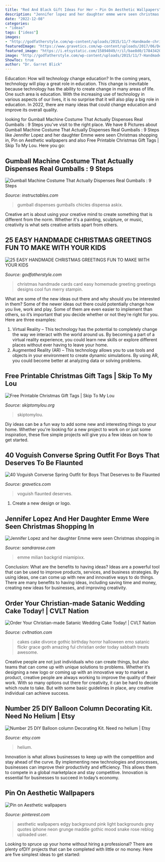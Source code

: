 ```yaml
---
title: "Red And Black Gift Ideas For Her ~ Pin On Aesthetic Wallpapers"
description: "Jennifer lopez and her daughter emme were seen christmas shopping in"
date: "2022-12-08"
categories:
- "ideas"
tags: ["ideas"]
images:
- "http://godfatherstyle.com/wp-content/uploads/2015/11/7-Handmade-christmas-cards-with-red-ribbon..jpg"
featuredImage: "https://www.gravetics.com/wp-content/uploads/2017/06/Denim-Shirt-With-Jeans-And-White-Converse-768x852.jpg"
featured_image: "https://i.etsystatic.com/15894049/r/il/bae8d0/1784342008/il_794xN.1784342008_59kv.jpg"
image: "http://godfatherstyle.com/wp-content/uploads/2015/11/7-Handmade-christmas-cards-with-red-ribbon..jpg"
ShowToc: true
author: "Dr. Garret Blick"
---
```



Education: How will technology change education?
In the coming years, technology will play a great role in education. This change is inevitable because technology has the ability to create change in many areas of life. One such area is education. With the increasing use of technology in various aspects of our lives, it is no surprise that it will also play a big role in education. In 2022, there are many ideas that could change education and improve its overall quality.

	

		
looking for Gumball Machine Costume That Actually Dispenses Real Gumballs : 9 Steps you've visit to the right place. We have 8 Pictures about Gumball Machine Costume That Actually Dispenses Real Gumballs : 9 Steps like Jennifer Lopez and her daughter Emme were seen Christmas shopping in, Pin on Aesthetic wallpapers and also Free Printable Christmas Gift Tags | Skip To My Lou. Here you go:
		
    
## Gumball Machine Costume That Actually Dispenses Real Gumballs : 9 Steps

<img loading=lazy src="https://content.instructables.com/ORIG/F5H/O8WA/GULNWHFT/F5HO8WAGULNWHFT.jpg?auto=webp&amp;frame=1" onerror="this.onerror=null;this.src='https://tse2.mm.bing.net/th?id=OIP.gmfm5Ovlo_0Bwj6xh73asgHaLH&amp;pid=15.1';" alt="Gumball Machine Costume That Actually Dispenses Real Gumballs : 9 Steps">

_Source: instructables.com_

>gumball dispenses gumballs chicles dispensa askix. 

	

Creative art is about using your creative mind to create something that is different from the norm. Whether it's a painting, sculpture, or music, creativity is what sets creative artists apart from others.

    
## 25 EASY HANDMADE CHRISTMAS GREETINGS FUN TO MAKE WITH YOUR KIDS

<img loading=lazy src="http://godfatherstyle.com/wp-content/uploads/2015/11/7-Handmade-christmas-cards-with-red-ribbon..jpg" onerror="this.onerror=null;this.src='https://tse1.mm.bing.net/th?id=OIP.BpzsmfP2F7nGvVVra4dqsAHaJ4&amp;pid=15.1';" alt="25 EASY HANDMADE CHRISTMAS GREETINGS FUN TO MAKE WITH YOUR KIDS">

_Source: godfatherstyle.com_

>christmas handmade cards card easy homemade greeting greetings designs cool fun merry stampin. 

	

What are some of the new ideas out there and why should you be interested in them?
Some of the newer ideas out there could potentially change how you live, work and play. Some of them are even easier to implement than others, so it’s important that you decide whether or not they’re right for you. Here are three examples: 
1) Virtual Reality – This technology has the potential to completely change the way we interact with the world around us. By becoming a part of a virtual reality experience, you could learn new skills or explore different places without ever having to leave your home. 
2) Augmented Reality (AR) – This technology allows you to use tools and objects in your environment to create dynamic simulations. By using AR, you could become better at analyzing data or solving problems.

    
## Free Printable Christmas Gift Tags | Skip To My Lou

<img loading=lazy src="https://www.skiptomylou.org/wp-content/uploads/2017/12/christmas-tags-800x1200.jpg" onerror="this.onerror=null;this.src='https://tse3.mm.bing.net/th?id=OIP.vCZa3UqWC8ZwAtvCsXbvVwHaLH&amp;pid=15.1';" alt="Free Printable Christmas Gift Tags | Skip To My Lou">

_Source: skiptomylou.org_

>skiptomylou. 

	

Diy ideas can be a fun way to add some new and interesting things to your home. Whether you're looking for a new project to work on or just some inspiration, these five simple projects will give you a few ideas on how to get started.

    
## 40 Voguish Converse Spring Outfit For Boys That Deserves To Be Flaunted

<img loading=lazy src="https://www.gravetics.com/wp-content/uploads/2017/06/Denim-Shirt-With-Jeans-And-White-Converse-768x852.jpg" onerror="this.onerror=null;this.src='https://tse1.mm.bing.net/th?id=OIP.txmHT0b28ggKMvch3Tk2-AHaIN&amp;pid=15.1';" alt="40 Voguish Converse Spring Outfit for Boys That Deserves to Be Flaunted">

_Source: gravetics.com_

>voguish flaunted deserves. 

	

1. Create a new design or logo.

    
## Jennifer Lopez And Her Daughter Emme Were Seen Christmas Shopping In

<img loading=lazy src="http://sandrarose.com/wp-content/uploads/2020/12/Jennifer-Lopez-Emme-BGUS_2049765_001.jpg" onerror="this.onerror=null;this.src='https://tse4.mm.bing.net/th?id=OIP.lHRDKUqCFNM_29ufpxU9UAHaLH&amp;pid=15.1';" alt="Jennifer Lopez and her daughter Emme were seen Christmas shopping in">

_Source: sandrarose.com_

>emme milian backgrid miamipixx. 

	

Conclusion: What are the benefits to having ideas?
Ideas are a powerful tool that can be used to improve products, services, and business strategies. By using ideas, one can come up with new and innovative ways to do things. There are many benefits to having ideas, including saving time and money, creating new ideas for businesses, and improving creativity.

    
## Order Your Christian-made Satanic Wedding Cake Today! | CVLT Nation

<img loading=lazy src="https://cvltnation.com/wp-content/uploads/2017/09/ca6c957d3fa16696cedb014bd9e7244c.jpg" onerror="this.onerror=null;this.src='https://tse4.mm.bing.net/th?id=OIP.gX1NzyzZvQqob1VkvYbJYAHaJ4&amp;pid=15.1';" alt="Order Your Christian-made Satanic Wedding Cake Today! | CVLT Nation">

_Source: cvltnation.com_

>cakes cake divorce gothic birthday horror halloween emo satanic flickr grace goth amazing ful christian order today sabbath treats awesome. 

	

Creative people are not just individuals who can create things, but also teams that can come up with unique solutions to problems. Whether it’s designing a new logo or coming up with an innovative way to market a product, creative people are always working to improve the quality of their work. With so many options out there for creativity, it can be hard to decide which route to take. But with some basic guidelines in place, any creative individual can achieve success.

    
## Number 25 DIY Balloon Column Decorating Kit. Need No Helium | Etsy

<img loading=lazy src="https://i.etsystatic.com/15894049/r/il/bae8d0/1784342008/il_794xN.1784342008_59kv.jpg" onerror="this.onerror=null;this.src='https://tse1.mm.bing.net/th?id=OIP.WjkBGdapWYLVvR-IESyvDQHaKK&amp;pid=15.1';" alt="Number 25 DIY Balloon column Decorating Kit. Need no helium | Etsy">

_Source: etsy.com_

>helium. 

	

Innovation is what allows businesses to keep up with the competition and stay ahead of the curve. By implementing new technologies and processes, businesses can improve their productivity and efficiency. This allows them to compete in a global marketplace and stay competitive. Innovation is essential for businesses to succeed in today’s economy.

    
## Pin On Aesthetic Wallpapers

<img loading=lazy src="https://i.pinimg.com/736x/10/c1/8d/10c18da212fbeda2f1fbd61b4014615e.jpg" onerror="this.onerror=null;this.src='https://tse4.mm.bing.net/th?id=OIP.EFzqiAccbAkpINe-oqq4vQAAAA&amp;pid=15.1';" alt="Pin on Aesthetic wallpapers">

_Source: pinterest.com_

>aesthetic wallpapers edgy background pink light backgrounds grey quotes iphone neon grunge maddie gothic mood snake rose reblog uploaded user. 

	

Looking to spruce up your home without hiring a professional? There are plenty ofDIY projects that can be completed with little or no money. Here are five simplest ideas to get started: 

